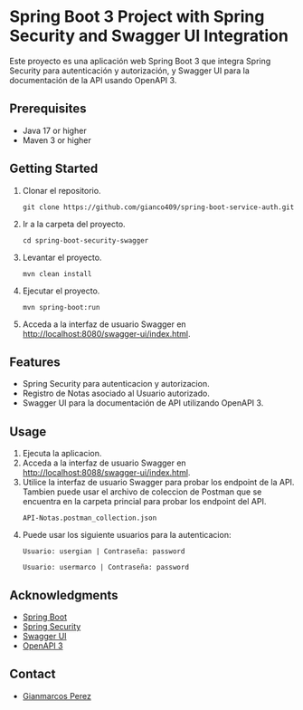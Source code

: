 # Spring Boot 3 Project with Spring Security and Swagger UI Integration

Este proyecto es una aplicación web Spring Boot 3 que integra Spring Security para autenticación y autorización,
y Swagger UI para la documentación de la API usando OpenAPI 3.

## Prerequisites

- Java 17 or higher
- Maven 3 or higher

## Getting Started

1. Clonar el repositorio.
   ```
   git clone https://github.com/gianco409/spring-boot-service-auth.git
   ```

2. Ir a la carpeta del proyecto.
    ```
   cd spring-boot-security-swagger
   ```

3. Levantar el proyecto.
    ```
   mvn clean install
   ```

4. Ejecutar el proyecto.
    ```
   mvn spring-boot:run
   ```

5. Acceda a la interfaz de usuario Swagger en [http://localhost:8080/swagger-ui/index.html](http://localhost:8080/swagger-ui/index.html). 

## Features

- Spring Security para autenticacion y autorizacion.
- Registro de Notas asociado al Usuario autorizado.
- Swagger UI para la documentación de API utilizando OpenAPI 3.

## Usage

1. Ejecuta la aplicacion.
2. Acceda a la interfaz de usuario Swagger en [http://localhost:8088/swagger-ui/index.html](http://localhost:8080/swagger-ui/index.html).
3. Utilice la interfaz de usuario Swagger para probar los endpoint de la API. Tambien puede usar el archivo de coleccion de Postman que se encuentra en la carpeta princial para probar los endpoint del API.
   ```
   API-Notas.postman_collection.json
   ```
4. Puede usar los siguiente usuarios para la autenticacion: 
   ```
   Usuario: usergian | Contraseña: password
   ```
   ```
   Usuario: usermarco | Contraseña: password
   ```

## Acknowledgments

- [Spring Boot](https://spring.io/projects/spring-boot)
- [Spring Security](https://spring.io/projects/spring-security)
- [Swagger UI](https://swagger.io/tools/swagger-ui/)
- [OpenAPI 3](https://swagger.io/specification/)

## Contact

- [Gianmarcos Perez](gianco409@gmail.com)
